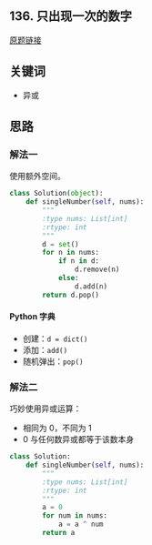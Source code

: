## 136. 只出现一次的数字

[原题链接](https://leetcode-cn.com/problems/single-number/comments/)

## 关键词

- 异或

## 思路

### 解法一

使用额外空间。

```python
class Solution(object):
    def singleNumber(self, nums):
        """
        :type nums: List[int]
        :rtype: int
        """
        d = set()
        for n in nums:
            if n in d:
                d.remove(n)
            else:
                d.add(n)
        return d.pop()
```

#### Python 字典

- 创建：`d = dict()`
- 添加：`add()`
- 随机弹出：`pop()`

### 解法二

巧妙使用异或运算：

- 相同为 0，不同为 1
- 0 与任何数异或都等于该数本身

```python
class Solution:
    def singleNumber(self, nums):
        """
        :type nums: List[int]
        :rtype: int
        """
        a = 0
        for num in nums:
            a = a ^ num
        return a
```